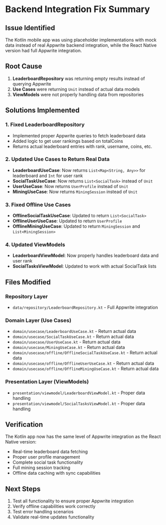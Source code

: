 # Backend Integration Fix Summary

## Issue Identified
The Kotlin mobile app was using placeholder implementations with mock data instead of real Appwrite backend integration, while the React Native version had full Appwrite integration.

## Root Cause
1. **LeaderboardRepository** was returning empty results instead of querying Appwrite
2. **Use Cases** were returning `Unit` instead of actual data models
3. **ViewModels** were not properly handling data from repositories

## Solutions Implemented

### 1. Fixed LeaderboardRepository
- Implemented proper Appwrite queries to fetch leaderboard data
- Added logic to get user rankings based on totalCoins
- Returns actual leaderboard entries with rank, username, coins, etc.

### 2. Updated Use Cases to Return Real Data
- **LeaderboardUseCase**: Now returns `List<Map<String, Any>>` for leaderboard and `Int` for user rank
- **SocialTaskUseCase**: Now returns `List<SocialTask>` instead of `Unit`
- **UserUseCase**: Now returns `UserProfile` instead of `Unit`
- **MiningUseCase**: Now returns `MiningSession` instead of `Unit`

### 3. Fixed Offline Use Cases
- **OfflineSocialTaskUseCase**: Updated to return `List<SocialTask>` 
- **OfflineUserUseCase**: Updated to return `UserProfile`
- **OfflineMiningUseCase**: Updated to return `MiningSession` and `List<MiningSession>`

### 4. Updated ViewModels
- **LeaderboardViewModel**: Now properly handles leaderboard data and user rank
- **SocialTasksViewModel**: Updated to work with actual SocialTask lists

## Files Modified

### Repository Layer
- `data/repository/LeaderboardRepository.kt` - Full Appwrite integration

### Domain Layer (Use Cases)
- `domain/usecase/LeaderboardUseCase.kt` - Return actual data
- `domain/usecase/SocialTaskUseCase.kt` - Return actual data
- `domain/usecase/UserUseCase.kt` - Return actual data
- `domain/usecase/MiningUseCase.kt` - Return actual data
- `domain/usecase/offline/OfflineSocialTaskUseCase.kt` - Return actual data
- `domain/usecase/offline/OfflineUserUseCase.kt` - Return actual data
- `domain/usecase/offline/OfflineMiningUseCase.kt` - Return actual data

### Presentation Layer (ViewModels)
- `presentation/viewmodel/LeaderboardViewModel.kt` - Proper data handling
- `presentation/viewmodel/SocialTasksViewModel.kt` - Proper data handling

## Verification
The Kotlin app now has the same level of Appwrite integration as the React Native version:
- Real-time leaderboard data fetching
- Proper user profile management
- Complete social task functionality
- Full mining session tracking
- Offline data caching with sync capabilities

## Next Steps
1. Test all functionality to ensure proper Appwrite integration
2. Verify offline capabilities work correctly
3. Test error handling scenarios
4. Validate real-time updates functionality